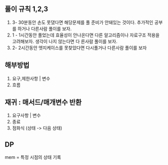 ## 풀이 규칙  1,2,3
1) 3- 30분동안 손도 못댔다면 해당문제를 풀 준비가 안돼있는 것이다. 추가적인 공부를 하거나 다른사람 풀이를 보자.
2) 1 - 1시간동안 풀었는데 효율성이 안나온다면 다른 알고리즘이나 자료구조 적용을 고려해보자. 생각이 나지 않는다면 다 른사람 풀이를 보자.
3) 2- 2시간동안 엣지케이스를 못찾았다면 다시풀거나 다른사람 풀이를 보자


## 해부방법 
1. 요구,제한사항 | 변수
2. 흐름


## 재귀 : 매서드/매개변수 반환 
1. 요구사항 | 변수
2. 종료
3. 점화식 (상태 -> 다음 상태)  

## DP
mem = 특정 시점의 상태 기록 

